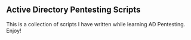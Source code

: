 ## Active Directory Pentesting Scripts

This is a collection of scripts I have written while learning AD Pentesting. Enjoy!
